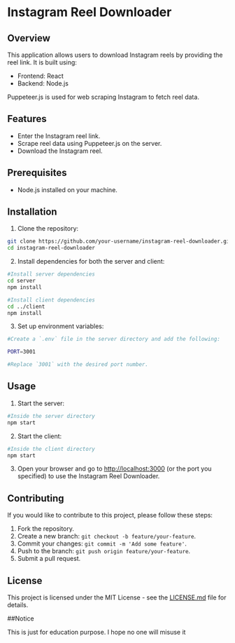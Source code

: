 # Instagram Reel Downloader

## Overview

This application allows users to download Instagram reels by providing the reel link. It is built using:

* Frontend: React
* Backend: Node.js

Puppeteer.js is used for web scraping Instagram to fetch reel data.

## Features

* Enter the Instagram reel link.
* Scrape reel data using Puppeteer.js on the server.
* Download the Instagram reel.

## Prerequisites

* Node.js installed on your machine.

## Installation

1. Clone the repository:

 ```bash
git clone https://github.com/your-username/instagram-reel-downloader.git
cd instagram-reel-downloader
```


2. Install dependencies for both the server and client:
```bash
#Install server dependencies
cd server
npm install

#Install client dependencies
cd ../client
npm install
```

3. Set up environment variables:
```bash
#Create a `.env` file in the server directory and add the following:

PORT=3001

#Replace `3001` with the desired port number.
```
## Usage

1. Start the server:
```bash
#Inside the server directory
npm start
```

2. Start the client:
```bash
#Inside the client directory
npm start
```

3. Open your browser and go to [http://localhost:3000](http://localhost:3000) (or the port you specified) to use the Instagram Reel Downloader.

## Contributing

If you would like to contribute to this project, please follow these steps:

1. Fork the repository.
2. Create a new branch: `git checkout -b feature/your-feature`.
3. Commit your changes: `git commit -m 'Add some feature'`.
4. Push to the branch: `git push origin feature/your-feature`.
5. Submit a pull request.

## License

This project is licensed under the MIT License - see the [LICENSE.md](LICENSE.md) file for details.

##Notice

This is just for education purpose. I hope no one will misuse it
